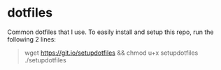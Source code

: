 # dotfiles
Common dotfiles that I use.
To easily install and setup this repo, run the following 2 lines:
> wget https://git.io/setupdotfiles && chmod u+x setupdotfiles
> ./setupdotfiles
